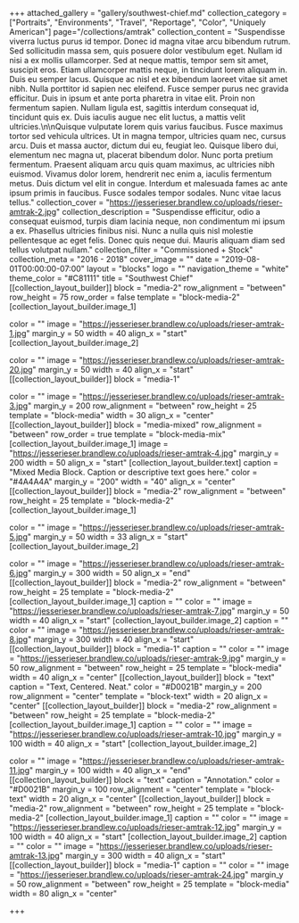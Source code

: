 +++
attached_gallery = "gallery/southwest-chief.md"
collection_category = ["Portraits", "Environments", "Travel", "Reportage", "Color", "Uniquely American"]
page="/collections/amtrak"
collection_content = "Suspendisse viverra luctus purus id tempor. Donec id magna vitae arcu bibendum rutrum. Sed sollicitudin massa sem, quis posuere dolor vestibulum eget. Nullam id nisi a ex mollis ullamcorper. Sed at neque mattis, tempor sem sit amet, suscipit eros. Etiam ullamcorper mattis neque, in tincidunt lorem aliquam in. Duis eu semper lacus. Quisque ac nisl et ex bibendum laoreet vitae sit amet nibh. Nulla porttitor id sapien nec eleifend. Fusce semper purus nec gravida efficitur. Duis in ipsum et ante porta pharetra in vitae elit. Proin non fermentum sapien. Nullam ligula est, sagittis interdum consequat id, tincidunt quis ex. Duis iaculis augue nec elit luctus, a mattis velit ultricies.\n\nQuisque vulputate lorem quis varius faucibus. Fusce maximus tortor sed vehicula ultrices. Ut in magna tempor, ultricies quam nec, cursus arcu. Duis et massa auctor, dictum dui eu, feugiat leo. Quisque libero dui, elementum nec magna ut, placerat bibendum dolor. Nunc porta pretium fermentum. Praesent aliquam arcu quis quam maximus, ac ultricies nibh euismod. Vivamus dolor lorem, hendrerit nec enim a, iaculis fermentum metus. Duis dictum vel elit in congue. Interdum et malesuada fames ac ante ipsum primis in faucibus. Fusce sodales tempor sodales. Nunc vitae lacus tellus."
collection_cover = "https://jesserieser.brandlew.co/uploads/rieser-amtrak-2.jpg"
collection_description = "Suspendisse efficitur, odio a consequat euismod, turpis diam lacinia neque, non condimentum mi ipsum a ex. Phasellus ultricies finibus nisi. Nunc a nulla quis nisl molestie pellentesque ac eget felis. Donec quis neque dui. Mauris aliquam diam sed tellus volutpat nullam."
collection_filter = "Commissioned + Stock"
collection_meta = "2016 - 2018"
cover_image = ""
date = "2019-08-01T00:00:00-07:00"
layout = "blocks"
logo = ""
navigation_theme = "white"
theme_color = "#C81111"
title = "Southwest Chief"
[[collection_layout_builder]]
block = "media-2"
row_alignment = "between"
row_height = 75
row_order = false
template = "block-media-2"
[collection_layout_builder.image_1]

color = ""
image = "https://jesserieser.brandlew.co/uploads/rieser-amtrak-1.jpg"
margin_y = 50
width = 40
align_x = "start"
[collection_layout_builder.image_2]

color = ""
image = "https://jesserieser.brandlew.co/uploads/rieser-amtrak-20.jpg"
margin_y = 50
width = 40
align_x = "start"
[[collection_layout_builder]]
block = "media-1"

color = ""
image = "https://jesserieser.brandlew.co/uploads/rieser-amtrak-3.jpg"
margin_y = 200
row_alignment = "between"
row_height = 25
template = "block-media"
width = 30
align_x = "center"
[[collection_layout_builder]]
block = "media-mixed"
row_alignment = "between"
row_order = true
template = "block-media-mix"
[collection_layout_builder.image_1]
image = "https://jesserieser.brandlew.co/uploads/rieser-amtrak-4.jpg"
margin_y = 200
width = 50
align_x = "start"
[collection_layout_builder.text]
caption = "Mixed Media Block. Caption or descriptive text goes here."
color = "#4A4A4A"
margin_y = "200"
width = "40"
align_x = "center"
[[collection_layout_builder]]
block = "media-2"
row_alignment = "between"
row_height = 25
template = "block-media-2"
[collection_layout_builder.image_1]

color = ""
image = "https://jesserieser.brandlew.co/uploads/rieser-amtrak-5.jpg"
margin_y = 50
width = 33
align_x = "start"
[collection_layout_builder.image_2]

color = ""
image = "https://jesserieser.brandlew.co/uploads/rieser-amtrak-6.jpg"
margin_y = 300
width = 50
align_x = "end"
[[collection_layout_builder]]
block = "media-2"
row_alignment = "between"
row_height = 25
template = "block-media-2"
[collection_layout_builder.image_1]
caption = ""
color = ""
image = "https://jesserieser.brandlew.co/uploads/rieser-amtrak-7.jpg"
margin_y = 50
width = 40
align_x = "start"
[collection_layout_builder.image_2]
caption = ""
color = ""
image = "https://jesserieser.brandlew.co/uploads/rieser-amtrak-8.jpg"
margin_y = 300
width = 40
align_x = "start"
[[collection_layout_builder]]
block = "media-1"
caption = ""
color = ""
image = "https://jesserieser.brandlew.co/uploads/rieser-amtrak-9.jpg"
margin_y = 50
row_alignment = "between"
row_height = 25
template = "block-media"
width = 40
align_x = "center"
[[collection_layout_builder]]
block = "text"
caption = "Text, Centered. Neat."
color = "#D0021B"
margin_y = 200
row_alignment = "center"
template = "block-text"
width = 20
align_x = "center"
[[collection_layout_builder]]
block = "media-2"
row_alignment = "between"
row_height = 25
template = "block-media-2"
[collection_layout_builder.image_1]
caption = ""
color = ""
image = "https://jesserieser.brandlew.co/uploads/rieser-amtrak-10.jpg"
margin_y = 100
width = 40
align_x = "start"
[collection_layout_builder.image_2]

color = ""
image = "https://jesserieser.brandlew.co/uploads/rieser-amtrak-11.jpg"
margin_y = 100
width = 40
align_x = "end"
[[collection_layout_builder]]
block = "text"
caption = "Annotation."
color = "#D0021B"
margin_y = 100
row_alignment = "center"
template = "block-text"
width = 20
align_x = "center"
[[collection_layout_builder]]
block = "media-2"
row_alignment = "between"
row_height = 25
template = "block-media-2"
[collection_layout_builder.image_1]
caption = ""
color = ""
image = "https://jesserieser.brandlew.co/uploads/rieser-amtrak-12.jpg"
margin_y = 100
width = 40
align_x = "start"
[collection_layout_builder.image_2]
caption = ""
color = ""
image = "https://jesserieser.brandlew.co/uploads/rieser-amtrak-13.jpg"
margin_y = 300
width = 40
align_x = "start"
[[collection_layout_builder]]
block = "media-1"
caption = ""
color = ""
image = "https://jesserieser.brandlew.co/uploads/rieser-amtrak-24.jpg"
margin_y = 50
row_alignment = "between"
row_height = 25
template = "block-media"
width = 80
align_x = "center"

+++
